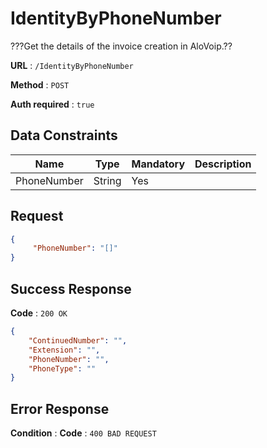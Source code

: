 # IdentityByPhoneNumber

???Get the details of the invoice creation in AloVoip.??


**URL** : `/IdentityByPhoneNumber`

**Method** : `POST`

**Auth required** : `true`

## Data Constraints

|Name|Type|Mandatory|Description|
|-|-|-|-| 
|PhoneNumber |String|Yes|  |

## Request 


```json
{
     "PhoneNumber": "[]"
}
```

## Success Response

**Code** : `200 OK`

```json
{
    "ContinuedNumber": "",
    "Extension": "",
    "PhoneNumber": "",
    "PhoneType": ""
}

```

## Error Response

**Condition** : 
**Code** : `400 BAD REQUEST`

` ` 


